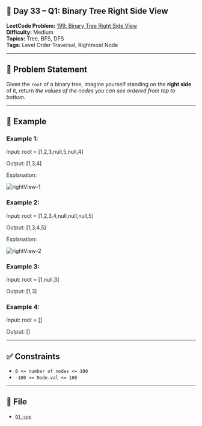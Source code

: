 ## 🌳 **Day 33 – Q1: Binary Tree Right Side View**

**LeetCode Problem:** [199. Binary Tree Right Side View](https://leetcode.com/problems/binary-tree-right-side-view/)  
**Difficulty:** Medium  
**Topics:** Tree, BFS, DFS  
**Tags:** Level Order Traversal, Rightmost Node

---

## 📄 Problem Statement

Given the `root` of a binary tree, imagine yourself standing on the **right side** of it, return _the values of the nodes you can see ordered from top to bottom_.

---

## 🧠 Example

### Example 1:

Input: root = [1,2,3,null,5,null,4]

Output: [1,3,4]

Explanation:

![rightView-1](https://assets.leetcode.com/uploads/2024/11/24/tmpd5jn43fs-1.png)

### Example 2:

Input: root = [1,2,3,4,null,null,null,5]

Output: [1,3,4,5]

Explanation:

![rightView-2](https://assets.leetcode.com/uploads/2024/11/24/tmpkpe40xeh-1.png)

### Example 3:

Input: root = [1,null,3]

Output: [1,3]

### Example 4:

Input: root = []

Output: []

---

## ✅ Constraints

- `0 <= number of nodes <= 100`
- `-100 <= Node.val <= 100`

---

## 📁 File

- [`Q1.cpp`](./Q1.cpp)
